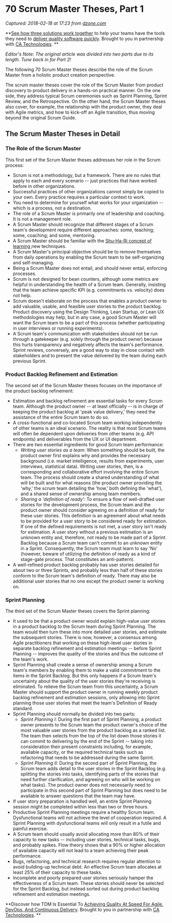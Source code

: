 # 70 Scrum Master Theses, Part 1

_Captured: 2018-02-18 at 17:23 from [dzone.com](https://dzone.com/articles/70-scrum-master-theses?edition=327494&utm_source=Daily%20Digest&utm_medium=email&utm_campaign=Daily%20Digest%202017-09-25)_

**[See how three solutions work together](https://dzone.com/go?i=204124&u=https%3A%2F%2Fad.doubleclick.net%2Fddm%2Ftrackclk%2FN6040.130331DZONE%2FB11226848.150413346%3Bdc_trk_aid%3D321098505%3Bdc_trk_cid%3D81553809%3Bdc_lat%3D%3Bdc_rdid%3D%3Btag_for_child_directed_treatment%3D) to help your teams have the tools they need to [deliver quality software quickly](https://dzone.com/go?i=204124&u=https%3A%2F%2Fad.doubleclick.net%2Fddm%2Ftrackclk%2FN6040.130331DZONE%2FB11226848.150123399%3Bdc_trk_aid%3D321096583%3Bdc_trk_cid%3D81552442%3Bdc_lat%3D%3Bdc_rdid%3D%3Btag_for_child_directed_treatment%3D). Brought to you in partnership with [CA Technologies](https://dzone.com/go?i=204124&u=https%3A%2F%2Fad.doubleclick.net%2Fddm%2Ftrackclk%2FN6040.130331DZONE%2FB11226848.150413346%3Bdc_trk_aid%3D321098505%3Bdc_trk_cid%3D81553809%3Bdc_lat%3D%3Bdc_rdid%3D%3Btag_for_child_directed_treatment%3D). **

_Editor's Note: The original article was divided into two parts due to its length. Tune back in for Part 2!_

The following 70 Scrum Master theses describe the role of the Scrum Master from a holistic product creation perspective.

The scrum master theses cover the role of the Scrum Master from product discovery to product delivery in a hands-on practical manner. On the one side, they address typical Scrum ceremonies such as Sprint Planning, Sprint Review, and the Retrospective. On the other hand, the Scrum Master theses also cover, for example, the relationship with the product owner, they deal with Agile metrics, and how to kick-off an Agile transition, thus moving beyond the original Scrum Guide.

## The Scrum Master Theses in Detail

### The Role of the Scrum Master

This first set of the Scrum Master theses addresses her role in the Scrum process:

  * Scrum is not a methodology, but a framework. There are no rules that apply to each and every scenario -- just practices that have worked before in other organizations.
  * Successful practices of other organizations cannot simply be copied to your own. Every practice requires a particular context to work.
  * You need to determine for yourself what works for your organization -- which is a process, not a destination.
  * The role of a Scrum Master is primarily one of leadership and coaching. It is not a management role.
  * A Scrum Master should recognize that different stages of a Scrum team's development require different approaches: some, teaching; some, coaching; and some, mentoring.
  * A Scrum Master should be familiar with the [Shu-Ha-Ri concept of learning ](http://alistair.cockburn.us/Shu+Ha+Ri)new techniques.
  * A Scrum Master's principal objective should be to remove themselves from daily operations by enabling the Scrum team to be self-organizing and self-managing.
  * Being a Scrum Master does not entail, and should never entail, enforcing processes.
  * Scrum is not designed for bean counters, although some metrics are helpful in understanding the health of a Scrum team. Generally, insisting that the team achieve specific KPI (e.g. commitments vs. velocity) does not help.
  * Scrum doesn't elaborate on the process that enables a product owner to add valuable, usable, and feasible user stories to the product backlog. Product discovery using the Design Thinking, Lean Startup, or Lean UX methodologies may help, but in any case, a good Scrum Master will want the Scrum team to be a part of this process (whether participating in user interviews or running experiments).
  * A Scrum team's communication with stakeholders should not be run through a gatekeeper (e.g. solely through the product owner) because this hurts transparency and negatively affects the team's performance. Sprint reviews, conversely, are a good way to stay in close contact with stakeholders and to present the value delivered by the team during each previous Sprint.

### Product Backlog Refinement and Estimation

The second set of the Scrum Master theses focuses on the importance of the product backlog refinement:

  * Estimation and backlog refinement are essential tasks for every Scrum team. Although the product owner -- at least officially -- is in charge of keeping the product backlog at 'peak value delivery,' they need the assistance of the entire Scrum team to do so.
  * A cross-functional and co-located Scrum team working independently of other teams is an ideal scenario. The reality is that most Scrum teams will often be dependent upon deliveries from other teams (e.g. API endpoints) and deliverables from the UX or UI department.
  * There are two essential ingredients for good Scrum team performance: 
    * _Writing user stories as a team_: When something should be built, the product owner first explains why and provides the necessary background (i.e. market intelligence, results from experiments, user interviews, statistical data). Writing user stories, then, is a corresponding and collaborative effort involving the entire Scrum team. The process should create a shared understanding of what will be built and for what reasons (the product owner providing the 'why,' the scrum team detailing the 'how,' both defining the 'what'), and a shared sense of ownership among team members.
    * _Sharing a 'definition of ready'_: To ensure a flow of well-drafted user stories for the development process, the Scrum team and the product owner should consider agreeing on a definition of ready for these user stories. This definition is an agreement about what needs to be provided for a user story to be considered ready for estimation. If one of the defined requirements is not met, a user story isn't ready for estimation. A user story without a previous estimation is an unknown entity and, therefore, not ready to be made part of a Sprint Backlog because a Scrum team can't commit to an unknown entity in a Sprint. Consequently, the Scrum team must learn to say 'No' (however, beware of utilizing the definition of ready as a kind of stage-gate process. That constitutes an anti-pattern).
  * A well-refined product backlog probably has user stories detailed for about two or three Sprints, and probably less than half of these stories conform to the Scrum team's definition of ready. There may also be additional user stories that no one except the product owner is working on.

### Sprint Planning

The third set of the Scrum Master theses covers the Sprint planning:

  * It used to be that a product owner would explain high-value user stories in a product backlog to the Scrum team during Sprint Planning. The team would then turn these into more detailed user stories, and estimate the subsequent stories. There is now, however, a consensus among Agile practitioners that working on these high-level user stories in separate backlog refinement and estimation meetings -- before Sprint Planning -- improves the quality of the stories and thus the outcome of the team's work.
  * Sprint Planning shall create a sense of ownership among a Scrum team's members by enabling them to make a valid commitment to the items in the Sprint Backlog. But this only happens if a Scrum team's uncertainty about the quality of the user stories they're receiving is eliminated. To relieve the Scrum team from this uncertainty, a Scrum Master should support the product owner in running weekly product backlog refinement and estimation sessions, only allowing into Sprint planning those user stories that meet the team's Definition of Ready standard.
  * Sprint Planning should normally be divided into two parts: 
    * _Sprint Planning I_: During the first part of Sprint Planning, a product owner presents to the Scrum team the product owner's choice of the most valuable user stories from the product backlog as a ranked list. The team then selects from the top of the list down those stories it can commit to delivering by the end of the Sprint -- taking into consideration their present constraints including, for example, available capacity, or the required technical tasks such as refactoring that needs to be addressed during the same Sprint.
    * _Sprint Planning II_: During the second part of Sprint Planning, the Scrum team adds detail to the user stories in the Sprint Backlog (e.g. splitting the stories into tasks, identifying parts of the stories that need further clarification, and agreeing on who will be working on what tasks). The product owner does not necessarily need to participate in this second part of Sprint Planning but does need to be available to answer questions that the team may have.
  * If user story preparation is handled well, an entire Sprint Planning session might be completed within less than two or three hours.
  * Productive Sprint Planning meetings require a healthy Scrum team. Dysfunctional teams will not achieve the level of cooperation required. A Sprint Planning with dysfunctional teams will only result in a futile and painful exercise.
  * A Scrum team should usually avoid allocating more than 80% of their capacity to new tasks -- including user stories, technical tasks, bugs, and probably spikes. Flow theory shows that a 90% or higher allocation of available capacity will not lead to a team achieving their peak performance.
  * Bugs, refactoring, and technical research requires regular attention to avoid building-up technical debt. An effective Scrum team allocates at least 25% of their capacity to these tasks.
  * Incomplete and poorly prepared user stories seriously hamper the effectiveness of a Scrum team. These stories should never be selected for the Sprint Backlog, but instead sorted out during product backlog refinement and estimation meetings.

**Discover how TDM Is Essential To [Achieving Quality At Speed For Agile, DevOps, And Continuous Delivery](https://dzone.com/go?i=204125&u=https%3A%2F%2Fad.doubleclick.net%2Fddm%2Ftrackclk%2FN6040.130331DZONE%2FB11226848.150413345%3Bdc_trk_aid%3D321095198%3Bdc_trk_cid%3D81552443%3Bdc_lat%3D%3Bdc_rdid%3D%3Btag_for_child_directed_treatment%3D). Brought to you in partnership with [CA Technologies](https://dzone.com/go?i=204125&u=https%3A%2F%2Fad.doubleclick.net%2Fddm%2Ftrackclk%2FN6040.130331DZONE%2FB11226848.150413345%3Bdc_trk_aid%3D321095198%3Bdc_trk_cid%3D81552443%3Bdc_lat%3D%3Bdc_rdid%3D%3Btag_for_child_directed_treatment%3D). **
